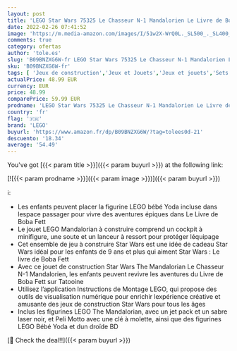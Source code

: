 ```yaml
---
layout: post
title: 'LEGO Star Wars 75325 Le Chasseur N-1 Mandalorien Le Livre de Boba Fett avec Figurines de Bébé Yoda et de Droïde  Jouet de Construction pour Enfants'
date: 2022-02-26 07:41:52
image: 'https://m.media-amazon.com/images/I/51w2X-WrQ0L._SL500_._SL400_.jpg'
comments: true
category: ofertas
author: 'tole.es'
slug: 'B09BNZXG6W-fr LEGO Star Wars 75325 Le Chasseur N-1 Mandalorien Le Livre...'
sku: 'B09BNZXG6W-fr'
tags: [ 'Jeux de construction','Jeux et Jouets','Jeux et jouets','Sets de jeux de construction','lego', ]
actualPrice: 48.99 EUR
currency: EUR
price: 48.99
comparePrice: 59.99 EUR
prodname: 'LEGO Star Wars 75325 Le Chasseur N-1 Mandalorien Le Livre de Boba Fett avec Figurines de Bébé Yoda et de Droïde  Jouet de Construction pour Enfants'
country: 'fr'
flag: '🇫🇷'
brand: 'LEGO'
buyurl: 'https://www.amazon.fr/dp/B09BNZXG6W/?tag=tolees0d-21'
descuento: '18.34'
average: '54.49'
---
```


You've got [{{< param title >}}]({{< param buyurl >}}) at the following link:

[![{{< param prodname >}}]({{< param image >}})]({{< param buyurl >}})

ℹ️:

- Les enfants peuvent placer la figurine LEGO bébé Yoda incluse dans lespace passager pour vivre des aventures épiques dans Le Livre de Boba Fett
- Le jouet LEGO Mandalorian à construire comprend un cockpit à minifigure, une soute et un lanceur à ressort pour protéger léquipage
- Cet ensemble de jeu à construire Star Wars est une idée de cadeau Star Wars idéal pour les enfants de 9 ans et plus qui aiment Star Wars : Le livre de Boba Fett
- Avec ce jouet de construction Star Wars The Mandalorian Le Chasseur N-1 Mandalorien, les enfants peuvent revivre les aventures du Livre de Boba Fett sur Tatooine
- Utilisez l’application Instructions de Montage LEGO, qui propose des outils de visualisation numérique pour enrichir lexpérience créative et amusante des jeux de construction Star Wars pour tous les âges
- Inclus les figurines LEGO The Mandalorian, avec un jet pack et un sabre laser noir, et Peli Motto avec une clé à molette, ainsi que des figurines LEGO Bébé Yoda et dun droïde BD

[🛒 Check the deal!!]({{< param buyurl >}})
